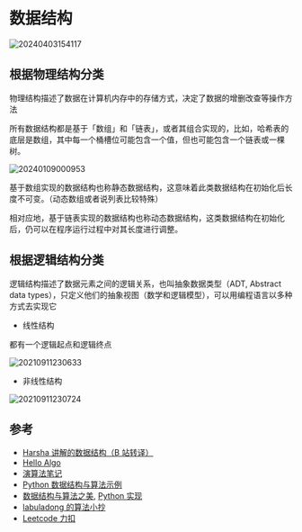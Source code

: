 # 数据结构

![20240403154117](https://image.zuoright.com/20240403154117.png)

## 根据物理结构分类

物理结构描述了数据在计算机内存中的存储方式，决定了数据的增删改查等操作方法

所有数据结构都是基于「数组」和「链表」，或者其组合实现的，比如，哈希表的底层是数组，其中每一个桶槽位可能包含一个值，但也可能包含一个链表或一棵树。

![20240109000953](https://image.zuoright.com/20240109000953.png)

基于数组实现的数据结构也称静态数据结构，这意味着此类数据结构在初始化后长度不可变。（动态数组或者说列表比较特殊）

相对应地，基于链表实现的数据结构也称动态数据结构，这类数据结构在初始化后，仍可以在程序运行过程中对其长度进行调整。

## 根据逻辑结构分类

逻辑结构描述了数据元素之间的逻辑关系，也叫抽象数据类型（ADT, Abstract data types），只定义他们的抽象视图（数学和逻辑模型），可以用编程语言以多种方式去实现它

- 线性结构

都有一个逻辑起点和逻辑终点

![20210911230633](http://image.zuoright.com/20210911230633.png)

- 非线性结构

![20210911230724](http://image.zuoright.com/20210911230724.png)

## 参考

- [Harsha 讲解的数据结构（B 站转译）](https://www.bilibili.com/video/BV1Fv4y1f7T1)
- [Hello Algo](https://www.hello-algo.com/)
- [演算法笔记](https://web.ntnu.edu.tw/~algo/)
- [Python 数据结构与算法示例](https://github.com/keon/algorithms)
- [数据结构与算法之美](https://time.geekbang.org/column/intro/100017301), [Python 实现](https://github.com/wangzheng0822/algo/tree/master/python)
- [labuladong 的算法小抄](https://github.com/labuladong/fucking-algorithm)
- [Leetcode 力扣](https://leetcode.cn/problemset/)
